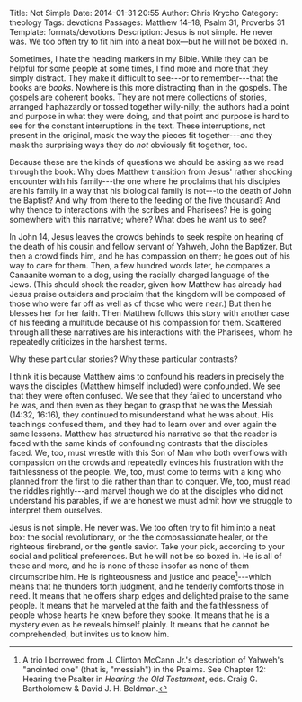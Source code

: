 Title: Not Simple
Date: 2014-01-31 20:55
Author: Chris Krycho
Category: theology
Tags: devotions
Passages: Matthew 14–18, Psalm 31, Proverbs 31
Template: formats/devotions
Description: Jesus is not simple. He never was. We too often try to fit him into a neat box—but he will not be boxed in.

Sometimes, I hate the heading markers in my Bible. While they can be helpful for
some people at some times, I find more and more that they simply distract. They
make it difficult to see---or to remember---that the books are *books*. Nowhere
is this more distracting than in the gospels. The gospels are coherent books.
They are not mere collections of stories, arranged haphazardly or tossed
together willy-nilly; the authors had a point and purpose in what they were
doing, and that point and purpose is hard to see for the constant interruptions
in the text. These interruptions, not present in the original, mask the way the
pieces fit together---and they mask the surprising ways they do *not* obviously
fit together, too.

Because these are the kinds of questions we should be asking as we read through
the book: Why does Matthew transition from Jesus' rather shocking encounter with
his family---the one where he proclaims that his disciples are his family in a
way that his biological family is not---to the death of John the Baptist? And
why from there to the feeding of the five thousand? And why thence to
interactions with the scribes and Pharisees? He is going somewhere with this
narrative; where? What does he want us to see?

In John 14, Jesus leaves the crowds behinds to seek respite on hearing of the
death of his cousin and fellow servant of Yahweh, John the Baptizer. But then a
crowd finds him, and he has compassion on them; he goes out of his way to care
for them. Then, a few hundred words later, he compares a Canaanite woman to a
dog, using the racially charged language of the Jews. (This should shock the
reader, given how Matthew has already had Jesus praise outsiders and proclaim
that the kingdom will be composed of those who were far off as well as of those
who were near.) But then he blesses her for her faith. Then Matthew follows this
story with another case of his feeding a multitude because of his compassion for
them. Scattered through all these narratives are his interactions with the
Pharisees, whom he repeatedly criticizes in the harshest terms.

Why these particular stories? Why these particular contrasts?

I think it is because Matthew aims to confound his readers in precisely the ways
the disciples (Matthew himself included) were confounded. We see that they were
often confused. We see that they failed to understand who he was, and then even
as they began to grasp that he was the Messiah (14:32, 16:16), they continued to
misunderstand what he was about. His teachings confused them, and they had to
learn over and over again the same lessons. Matthew has structured his narrative
so that the reader is faced with the same kinds of confounding contrasts that
the disciples faced. We, too, must wrestle with this Son of Man who both
overflows with compassion on the crowds and repeatedly evinces his frustration
with the faithlessness of the people. We, too, must come to terms with a king
who planned from the first to die rather than than to conquer. We, too, must
read the riddles rightly---and marvel though we do at the disciples who did not
understand his parables, if we are honest we must admit how we struggle to
interpret them ourselves.

Jesus is not simple. He never was. We too often try to fit him into a neat box:
the social revolutionary, or the the compsassionate healer, or the righteous
firebrand, or the gentle savior. Take your pick, according to your social and
political preferences. But he will not be so boxed in. He is all of these and
more, and he is none of these insofar as none of them circumscribe him. He is
righteousness and justice and peace[^rjs]---which means that he thunders forth
judgment, and he tenderly comforts those in need. It means that he offers sharp
edges and delighted praise to the same people. It means that he marveled at the
faith and the faithlessness of people whose hearts he knew before they spoke. It
means that he is a mystery even as he reveals himself plainly. It means that he
cannot be comprehended, but invites us to know him.

[^rjs]: A trio I borrowed from J. Clinton McCann Jr.'s description of Yahweh's
"anointed one" (that is, "messiah") in the Psalms. See Chapter 12: Hearing the
Psalter in <cite>Hearing the Old Testament</cite>, eds. Craig G. Bartholomew &
David J. H. Beldman.
